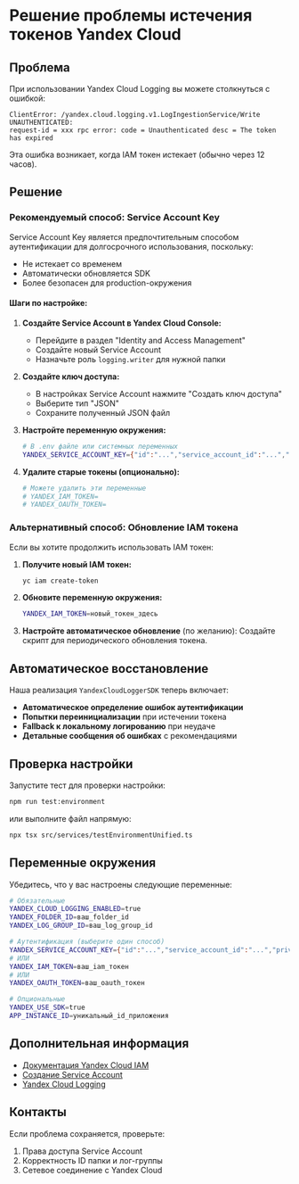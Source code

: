 # Решение проблемы истечения токенов Yandex Cloud

## Проблема

При использовании Yandex Cloud Logging вы можете столкнуться с ошибкой:

```
ClientError: /yandex.cloud.logging.v1.LogIngestionService/Write UNAUTHENTICATED:
request-id = xxx rpc error: code = Unauthenticated desc = The token has expired
```

Эта ошибка возникает, когда IAM токен истекает (обычно через 12 часов).

## Решение

### Рекомендуемый способ: Service Account Key

Service Account Key является предпочтительным способом аутентификации для долгосрочного использования, поскольку:

- Не истекает со временем
- Автоматически обновляется SDK
- Более безопасен для production-окружения

#### Шаги по настройке:

1. **Создайте Service Account в Yandex Cloud Console:**

   - Перейдите в раздел "Identity and Access Management"
   - Создайте новый Service Account
   - Назначьте роль `logging.writer` для нужной папки

2. **Создайте ключ доступа:**

   - В настройках Service Account нажмите "Создать ключ доступа"
   - Выберите тип "JSON"
   - Сохраните полученный JSON файл

3. **Настройте переменную окружения:**

   ```bash
   # В .env файле или системных переменных
   YANDEX_SERVICE_ACCOUNT_KEY={"id":"...","service_account_id":"...","private_key":"-----BEGIN PRIVATE KEY-----\n...\n-----END PRIVATE KEY-----\n"}
   ```

4. **Удалите старые токены (опционально):**
   ```bash
   # Можете удалить эти переменные
   # YANDEX_IAM_TOKEN=
   # YANDEX_OAUTH_TOKEN=
   ```

### Альтернативный способ: Обновление IAM токена

Если вы хотите продолжить использовать IAM токен:

1. **Получите новый IAM токен:**

   ```bash
   yc iam create-token
   ```

2. **Обновите переменную окружения:**

   ```bash
   YANDEX_IAM_TOKEN=новый_токен_здесь
   ```

3. **Настройте автоматическое обновление** (по желанию):
   Создайте скрипт для периодического обновления токена.

## Автоматическое восстановление

Наша реализация `YandexCloudLoggerSDK` теперь включает:

- **Автоматическое определение ошибок аутентификации**
- **Попытки переинициализации** при истечении токена
- **Fallback к локальному логированию** при неудаче
- **Детальные сообщения об ошибках** с рекомендациями

## Проверка настройки

Запустите тест для проверки настройки:

```bash
npm run test:environment
```

или выполните файл напрямую:

```bash
npx tsx src/services/testEnvironmentUnified.ts
```

## Переменные окружения

Убедитесь, что у вас настроены следующие переменные:

```bash
# Обязательные
YANDEX_CLOUD_LOGGING_ENABLED=true
YANDEX_FOLDER_ID=ваш_folder_id
YANDEX_LOG_GROUP_ID=ваш_log_group_id

# Аутентификация (выберите один способ)
YANDEX_SERVICE_ACCOUNT_KEY={"id":"...","service_account_id":"...","private_key":"..."}
# ИЛИ
YANDEX_IAM_TOKEN=ваш_iam_токен
# ИЛИ
YANDEX_OAUTH_TOKEN=ваш_oauth_токен

# Опциональные
YANDEX_USE_SDK=true
APP_INSTANCE_ID=уникальный_id_приложения
```

## Дополнительная информация

- [Документация Yandex Cloud IAM](https://yandex.cloud/ru/docs/iam/)
- [Создание Service Account](https://yandex.cloud/ru/docs/iam/operations/sa/create)
- [Yandex Cloud Logging](https://yandex.cloud/ru/docs/logging/)

## Контакты

Если проблема сохраняется, проверьте:

1. Права доступа Service Account
2. Корректность ID папки и лог-группы
3. Сетевое соединение с Yandex Cloud
